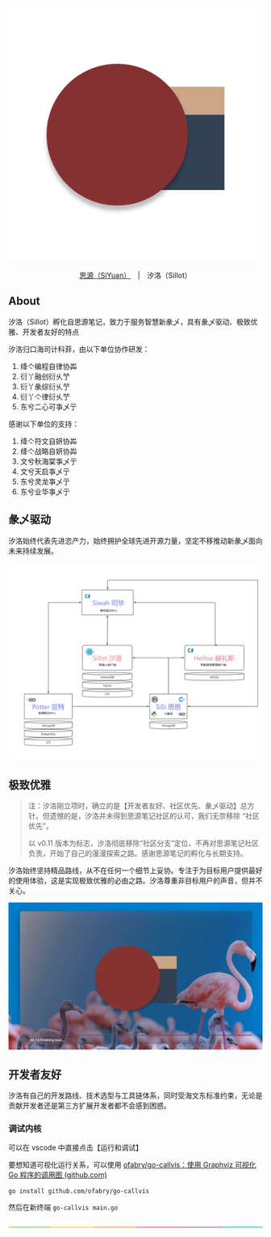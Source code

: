 <p align="center">
<img alt="Sillot" src="./app/stage/icon.png">
</p>

<p align="center">
<a href="README_zh_CN.md">思源（SiYuan）</a> | 汐洛（Sillot）

</p>

## About

汐洛（Sillot）孵化自思源笔记，致力于服务智慧新彖乄，具有彖乄驱动、极致优雅、开发者友好的特点

汐洛归口海司计科菲，由以下单位协作研发：

1. 绛亽编程自律协芔
2. 衍丫融创衍乆艼
3. 衍丫彖综衍乆艼
4. 衍丫亽律衍乆艼
5. 东兮二心可亊乄亍

感谢以下单位的支持：

1. 绛亽符文自妍协芔
2. 绛亽战略自妍协芔
3. 文兮秋海棠亊乄亍
4. 文兮天启亊乄亍
5. 东兮灵龙亊乄亍
6. 东兮业华亊乄亍

## 彖乄驱动

汐洛始终代表先进恣产力，始终拥护全球先进开源力量，坚定不移推动新彖乄面向未来持续发展。

<p align="center">
<img alt="framework" src="./screenshots/sillot/framework.png">
</p>

## 极致优雅

> 注：汐洛刚立项时，确立的是【开发者友好、社区优先、彖乄驱动】总方针。但遗憾的是，汐洛并未得到思源笔记社区的认可，我们无奈移除 “社区优先”。
>
> 以 v0.11 版本为标志，汐洛彻底移除“社区分支”定位，不再对思源笔记社区负责，开始了自己的漫漫探索之路。感谢思源笔记的孵化与长期支持。

汐洛始终坚持精品路线，从不在任何一个细节上妥协。专注于为目标用户提供最好的使用体验，这是实现极致优雅的必由之路。汐洛尊重非目标用户的声音，但并不关心。

<p align="center">
<img alt="framework" src="./screenshots/sillot/booting1.png">
</p>

## 开发者友好

汐洛有自己的开发路线、技术选型与工具链体系，同时受海文东标准约束，无论是贡献开发者还是第三方扩展开发者都不会感到困惑。

### 调试内核

可以在 vscode 中直接点击【运行和调试】

要想知道可视化运行关系，可以使用 [ofabry/go-callvis：使用 Graphviz 可视化 Go 程序的调用图 (github.com)](https://github.com/ofabry/go-callvis)

```
go install github.com/ofabry/go-callvis
```

然后在新终端 `go-callvis main.go`

<p align="center">
<img alt="split" src="./.github/split.png">
</p>
